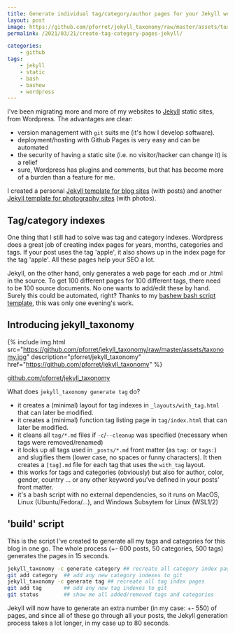 ```yaml
---
title: Generate individual tag/category/author pages for your Jekyll website
layout: post
image: https://github.com/pforret/jekyll_taxonomy/raw/master/assets/taxonomy.jpg
permalink: /2021/03/21/create-tag-category-pages-jekyll/

categories:
    - github
tags:
    - jekyll
    - static
    - bash
    - bashew
    - wordpress
---
```

I've been migrating more and more of my websites to [Jekyll](https://jekyllrb.com/) static sites, from Wordpress. The advantages are clear:
* version management with `git` suits me (it's how I develop software).
* deployment/hosting with Github Pages is very easy and can be automated
* the security of having a static site (i.e. no visitor/hacker can change it) is a relief
* sure, Wordpress has plugins and comments, but that has become more of a burden than a feature for me.

I created a personal [Jekyll template for blog sites](https://github.com/pforret/jekyll_template_blog) (with posts) and another [Jekyll template for photography sites](https://github.com/pforret/jekyll_template_photo) (with photos).

## Tag/category indexes

One thing that I still had to solve was tag and category indexes. Wordpress does a great job of creating index pages for years, months, categories and tags. If your post uses the tag 'apple', it also shows up in the index page for the tag 'apple'. All these pages help your SEO a lot. 

Jekyll, on the other hand, only generates a web page for each .md or .html in the source. To get 100 different pages for 100 different tags, there need to be 100 source documents. No one wants to add/edit these by hand. Surely this could be automated, right? Thanks to my [bashew bash script template](https://github.com/pforret/bashew), this was only one evening's work.

## Introducing jekyll_taxonomy

{% include img.html
src="https://github.com/pforret/jekyll_taxonomy/raw/master/assets/taxonomy.jpg"
description="pforret/jekyll_taxonomy"
href="https://github.com/pforret/jekyll_taxonomy"
%}

[github.com/pforret/jekyll_taxonomy](https://github.com/pforret/jekyll_taxonomy)

What does `jekyll_taxonomy generate tag` do?
* it creates a (minimal) layout for tag indexes in `_layouts/with_tag.html` that can later be modified. 
* it creates a (minimal) function tag listing page in `tag/index.html` that can later be modified.
* it cleans all `tag/*.md` files if `-c`/`--cleanup` was specified (necessary when tags were removed/renamed)
* it looks up all tags used in `_posts/*.md` front matter (as `tag:` or `tags:`) and slugifies them (lower case, no spaces or funny characters). It then creates a `[tag].md` file for each tag that uses the `with_tag` layout.
* this works for tags and categories (obviously) but also for author, color, gender, country ... or any other keyword you've defined in your posts' front matter.
* it's a bash script with no external dependencies, so it runs on MacOS, Linux (Ubuntu/Fedora/...), and Windows Subsytem for Linux (WSL1/2)

## 'build' script

This is the script I've created to generate all my tags and categories for this blog in one go. The whole process (+- 600 posts, 50 categories, 500 tags) generates the pages in 15 seconds. 

```bash
jekyll_taxonomy -c generate category ## recreate all category index pages
git add category  ## add any new category indexes to git
jekyll_taxonomy -c generate tag ## recreate all tag index pages
git add tag       ## add any new tag indexes to git
git status        ## show me all added/removed tags and categories
```

Jekyll will now have to generate an extra number (in my case: +- 550) of pages, and since all of these go through all your posts, the Jekyll generation process takes a lot longer, in my case up to 80 seconds. 
